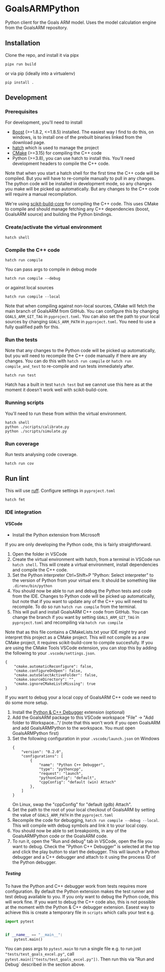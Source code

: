 # GoalsARMPython
Python client for the Goals ARM model. Uses the model calculation engine from the GoalsARM repository.

## Installation
Clone the repo, and install it via pipx
```console
pipx run build
```

or via pip (ideally into a virtualenv)
```console
pip install .
```

## Development

### Prerequisites

For development, you'll need to install
* [Boost](https://www.boost.org/users/download/) (>=1.8.2, <=1.8.5) installed. The easiest way I find to do this, on windows, is to install one of the prebuilt binaries linked from the download page.
* [hatch](https://hatch.pypa.io/latest/) which is used to manage the project
* [CMake](https://cmake.org/) (>=3.15) for compiling the C++ code
* Python (>=3.8), you can use hatch to install this. You'll need development headers to compile the C++ code.

Note that when you start a hatch shell for the first time the C++ code will be compiled. But you will have to re-compile manually to pull in any changes. The python code will be installed in development mode, so any changes you make will be picked up automatically. But any changes to the C++ code will require a manual recompilation.

We're using [scikit-build-core](https://scikit-build-core.readthedocs.io/en/stable/index.html) for compiling the C++ code. This uses CMake to compile and should manage fetching any C++ dependencies (boost, GoalsARM source) and building the Python bindings.

### Create/activate the virtual environment

```console
hatch shell
```

### Compile the C++ code

```console
hatch run compile
```

You can pass args to compile in debug mode

```console
hatch run compile --debug
```

or against local sources

```console
hatch run compile --local
```

Note that when compiling against non-local sources, CMake will fetch the main branch of GoalsARM from GitHub. You can configure this by changing `GOALS_ARM_GIT_TAG` in `pyproject.toml`. You can also set the path to your local sources by changing `GOALS_ARM_PATH` in `pyproject.toml`. You need to use a fully qualified path for this.

### Run the tests

Note that any changes to the Python code will be picked up automatically, but you will need to recompile the C++ code manually if there are any changes. You can do this with `hatch run compile` or `hatch run compile_and_test` to re-compile and run tests immediately after.

```console
hatch run test
```

Hatch has a built in test `hatch test` but we cannot use this here as at the moment it doesn't work well with scikit-build-core.

### Running scripts

You'll need to run these from within the virtual environment.

```console
hatch shell
python ./scripts/calibrate.py
python ./scripts/simulate.py
```

### Run coverage

Run tests analysing code coverage.

```console
hatch run cov
```

## Run lint

This will use [ruff](https://docs.astral.sh/ruff/). Configure settings in `pyproject.toml`

```console
hatch fmt
```

### IDE integration

#### VSCode

* Install the Python extension from Microsoft

If you are only developing the Python code, this is fairly straightforward.

1. Open the folder in VSCode
1. Create the virtual environment with hatch, from a terminal in VSCode run `hatch shell`. This will create a virtual environment, install dependencies and compile the C++ code.
1. Set the Python interpreter Ctrl+Shift+P "Python: Select interpreter" to the version of Python from your virtual env. It should be something like `.direnv/bin/python`
1. You should now be able to run and debug the Python tests and code from the IDE. Changes to Python code will be picked up automatically, but note that if you want to update any of the C++ you will need to recompile. To do so run `hatch run compile` from the terminal.
1. This will pull and install GoalsARM C++ code from GitHub. You can change the branch if you want by setting `GOALS_ARM_GIT_TAG` in `pyproject.toml` and recompiling via `hatch run compile`

Note that as this file contains a CMakeLists.txt your IDE might try and interpret this project as a CMake project. This will not compile as a raw CMake project, it requires scikit-build-core to compile succesfully. If you are using the CMake Tools VSCode extension, you can stop this by adding the following to your `.vscode/settings.json`.

```
{
    "cmake.automaticReconfigure": false,
    "cmake.configureOnOpen": false,
    "cmake.autoSelectActiveFolder": false,
    "cmake.sourceDirectory": "",
    "cmake.ignoreCMakeListsMissing": true
}
```

If you want to debug your a local copy of GoalsARM C++ code we need to do some more setup.

1. Install the [Python & C++ Debugger](https://marketplace.visualstudio.com/items?itemName=benjamin-simmonds.pythoncpp-debug) extension (optional)
1. Add the GoalsARM package to this VSCode workspace "File" -> "Add folder to Workspace..."/ (note that this won't work if you open GoalsARM and add GoalsARMPython to the workspace. You must open GoalsARMPython first)
1. Set the following configuration in your `.vscode/launch.json` on Windows
   ```
   {
       "version": "0.2.0",
       "configurations": [
           {
               "name": "Python C++ Debugger",
               "type": "pythoncpp",
               "request": "launch",
               "pythonConfig": "default",
               "cppConfig": "default (win) Attach"
           },
       ]
   }
   ```
   On Linux, swap the "cppConfig" for "default (gdb) Attach".
1. Set the path to the root of your local checkout of GoalsARM by setting the value of `GOALS_ARM_PATH` in the `pyproject.toml`
1. Recompile the code for debugging, `hatch run compile --debug --local`. This will compile with debug symbols and link it to your local copy.
1. You should now be able to set breakpoints, in any of the GoalsARMPython code or the GoalsARM code.
1. To run it, open the "Run and debug" tab in VSCode, open the file you want to debug. Check the "Python C++ Debugger" is selected at the top and click the play button to start the debugger. This will launch a Python debugger and a C++ debugger and attach to it using the process ID of the Python debugger.

##### Testing

To have the Python and C++ debugger work from tests requires more configuration. By default the Python extension makes the test runner and test debug available to you. If you only want to debug the Python code, this will work fine. If you want to debug the C++ code also, this is not possible at the moment with the Python & C++ debugger extension. Easest way to achieve this is create a temporary file in `scripts` which calls your test e.g.

```python
import pytest


if __name__ == "__main__":
    pytest.main()
```

You can pass args to `pytest.main` to run a single file e.g. to run just `"tests/test_goals_excel.py"`, call `pytest.main(["tests/test_goals_excel.py"])`. Then run this via "Run and Debug` described in the section above.
